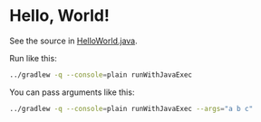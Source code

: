 # Hello, World!

See the source in [HelloWorld.java](src/main/java/coding101/helloworld/HelloWorld.java).

Run like this:

```sh
../gradlew -q --console=plain runWithJavaExec
```

You can pass arguments like this:

```sh
../gradlew -q --console=plain runWithJavaExec --args="a b c"
```
